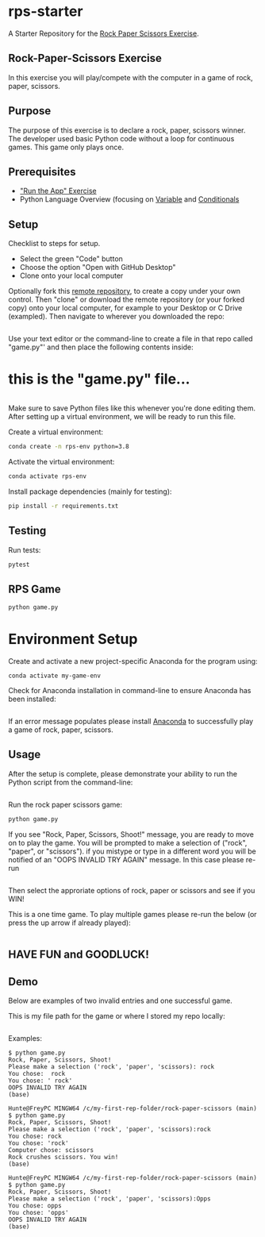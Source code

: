 # rps-starter

A Starter Repository for the [Rock Paper Scissors Exercise](https://github.com/prof-rossetti/intro-to-python/blob/main/exercises/rock-paper-scissors/README.md).

## Rock-Paper-Scissors Exercise
In this exercise you will play/compete with the computer in a game of rock, paper, scissors. 

## Purpose
The purpose of this exercise is to declare a rock, paper, scissors winner. The developer used basic Python code without a loop for continuous games. This game only plays once. 

## Prerequisites

+ ["Run the App" Exercise](https://github.com/prof-rossetti/intro-to-python/blob/main/exercises/run-the-app/README.md)
+ Python Language Overview (focusing on [Variable](https://github.com/prof-rossetti/intro-to-python/blob/main/notes/python/variables.md) and [Conditionals](https://github.com/prof-rossetti/intro-to-python/blob/main/notes/python/control-flow.md)


## Setup

Checklist to steps for setup.

+ Select the green "Code" button
+ Choose the option "Open with GitHub Desktop" 
+ Clone onto your local computer

Optionally fork this [remote repository](https://github.com/hfrey1995/rock-paper-scissors), to create a copy under your own control. Then "clone" or download the remote repository (or your forked copy) onto your local computer, for example to your Desktop or C Drive (exampled). Then navigate to wherever you downloaded the repo:

``` cd /C:/my-first-rep-folder/rock-paper-scissors
```

Use your text editor or the command-line to create a file in that repo called "game.py"' and then place the following contents inside:

# this is the "game.py" file...

```print("Rock, Paper, Scissors, Shoot!")
```

Make sure to save Python files like this whenever you're done editing them. After setting up a virtual environment, we will be ready to run this file. 

Create a virtual environment:

```sh
conda create -n rps-env python=3.8
```

Activate the virtual environment:

```sh
conda activate rps-env
```

Install package dependencies (mainly for testing):

```sh
pip install -r requirements.txt
```
## Testing

Run tests:

```sh
pytest
```

## RPS Game

```sh
python game.py
```

# Environment Setup

Create and activate a new project-specific Anaconda for the program using:

```conda create -n my-game-env python=3.8 # (first time only)
conda activate my-game-env
```

Check for Anaconda installation in command-line to ensure Anaconda has been installed:

```conda --version
```

If an error message populates please install [Anaconda](https://www.anaconda.com/products/distribution) to successfully play a game of rock, paper, scissors. 

## Usage

After the setup is complete, please demonstrate your ability to run the Python script from the command-line:

```python game.py
```

Run the rock paper scissors game:

```sh
python game.py
```
If you see "Rock, Paper, Scissors, Shoot!" message, you are ready to move on to play the game. You will be prompted to make a selection of ("rock", "paper", or "scissors"). if you mistype or type in a different word you will be notified of an "OOPS INVALID TRY AGAIN" message. In this case please re-run

```python game.py
```

Then select the approriate options of rock, paper or scissors and see if you WIN!

This is a one time game. To play multiple games please re-run the below (or press the up arrow if already played):

```python game.py
```
## HAVE FUN and GOODLUCK!

## Demo

Below are examples of two invalid entries and one successful game. 

This is my file path for the game or where I stored my repo locally:

```Hunte@FreyPC MINGW64 /c/my-first-rep-folder/rock-paper-scissors (main)
```

Examples:

```Hunte@FreyPC MINGW64 /c/my-first-rep-folder/rock-paper-scissors (main)
$ python game.py
Rock, Paper, Scissors, Shoot!
Please make a selection ('rock', 'paper', 'scissors): rock
You chose:  rock
You chose: ' rock'
OOPS INVALID TRY AGAIN
(base)

Hunte@FreyPC MINGW64 /c/my-first-rep-folder/rock-paper-scissors (main)
$ python game.py
Rock, Paper, Scissors, Shoot!
Please make a selection ('rock', 'paper', 'scissors):rock
You chose: rock
You chose: 'rock'
Computer chose: scissors
Rock crushes scissors. You win!
(base)

Hunte@FreyPC MINGW64 /c/my-first-rep-folder/rock-paper-scissors (main)
$ python game.py
Rock, Paper, Scissors, Shoot!
Please make a selection ('rock', 'paper', 'scissors):Opps
You chose: opps
You chose: 'opps'
OOPS INVALID TRY AGAIN
(base)
```